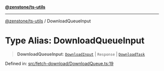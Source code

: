 [**@zenstone/ts-utils**](../README.md)

***

[@zenstone/ts-utils](../globals.md) / DownloadQueueInput

# Type Alias: DownloadQueueInput

> **DownloadQueueInput**: [`DownloadInput`](DownloadInput.md) \| `Response` \| [`DownloadTask`](../classes/DownloadTask.md)

Defined in: [src/fetch-download/DownloadQueue.ts:19](https://github.com/janpoem/ts-utils/blob/dd074ed257fa79d98e072518ca260e5de071ed30/src/fetch-download/DownloadQueue.ts#L19)
